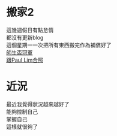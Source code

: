 # 搬家2
這幾週假日有點怠惰  
都沒有更新blog   
這個星期一一次把所有東西搬完作為補償好了  
[師生盃冠軍](https://blogbywyatt.vercel.app/blog/2025/03/16/%E5%B8%AB%E7%94%9F%E7%9B%83%E5%86%A0%E8%BB%8D)  
[跟Paul Lim合照](https://blogbywyatt.vercel.app/blog/2025/06/28/PaulLim)   

# 近況
最近我覺得狀況越來越好了  
能夠控制自己  
掌握自己  
這樣就很夠了  


